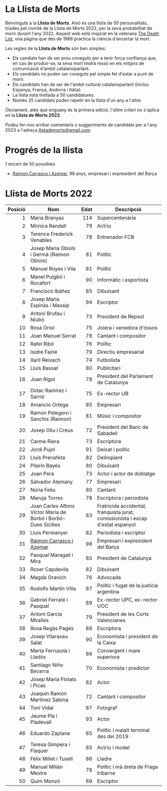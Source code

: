# La Llista de Morts

Benvinguts a la **Llista de Morts**. Això és una llista de 50 personalitats, triades pel comitè de la Llista de Morts 2022, per la seva probabilitat de morir durant l'any 2022. Aquest web està inspirat en la veterana [The Death List](https://deathlist.net/), una pàgina que des de 1988 practica la ciència d'encertar la mort.

Les regles de la **Llista de Morts** són ben simples:
- Els candiats han de ser prou coneguts per a tenir força confiança que, en cas de produir-se, la seva mort tindrà ressò en els mitjans de comunicació d'àmbit  catalanoparlant.
- Els candidats no poden ser coneguts pel simple fet d'estar a punt de morir.
- Els candidats han de ser de l'àmbit cultural catalanoparlant (inclou Espanya, França, Andorra i Itàlia).
- La llista està limitada a 50 candidatures.
- Només 25 candidats poden repetir en la llista d'un any a l'altre.

Òbviament, atès que enguany és la primera edició, l'últim criteri no s'aplica en la **Llista de Morts 2022**.

Podeu fer-nos arribar comentaris o suggeriments de candidats per a l'any 2023 a l'adreça llistademorts@gmail.com

# Progrés de la llista

1 encert de 50 possibles
- [Raimon Carrasco i Azemar](2022/01_Raimon_Carrasco_i_Azemar), 98 anys,  empresari i expresident del Barça

# Llista de Morts 2022


| Posició | Nom | Edat | Descripció |
| ------: |-----|-----:|----------- |
| 1 | Maria Branyas	| 114 | Supercentenària |
| 2 | Mònica Randall |	79 | Actriu 
| 3 | Terence Frederick Venables | 78 | Entrenador FCB |
| 4 | Josep Maria Obiols i Germà (Raimon Obiols) | 81 | Polític |
| 5 | Manuel Royes i Vila	| 81 | Polític |
| 6 | Manel Puigbó i Rocafort	| 90 | Informàtic i esportista |
| 7 | Francisco Ibáñez	| 85 | Dibuixant |
| 8 | Josep Maria Espinàs i Massip	| 94 |	Escriptor |
| 9 | Antoni Brufau i Niubó	| 73 |	President de Repsol |
| 10 | Rosa Oriol	| 75 |	Joiera i venedora d'óssos |
| 11 | Joan Manuel Serrat	| 78 |	Cantant i compositor |
| 12 | Rafel Ribó	| 76 |	Polític |
| 13 | Isidre Fainé	| 79 |	Directiu empresarial |
| 14 | Xarli Reixach	| 74 |	Futbolista |
| 15 | Lluís Bassat	| 80 |	Publicitari |
| 16 | Joan Rigol	| 78 |	President del Parlament de Catalunya |
| 17 | Dídac Ramírez i Sarrió | 75 |	Ex-rector UB |
| 18 | Amancio Ortega	| 85 |	Empresari |
| 19 | Ramon Pelegero i Sanchis (Raimon)	| 81 |	Músic i compositor |
| 20 | Josep Oliu i Creus	| 72 |	President del Banc de Sabadell |
| 21 | Carme Riera	| 73 |	Escriptora |
| 22 | Jordi Pujol	| 91 |	Deixat i polític |
| 23 | Lluís Prenafeta	| 82 |	Delinqüent |
| 24 | Pilarín Bayés	| 80 |	Dibuixant |
| 25 | Joan Pera	| 73 |	Actor i actor de doblatge |
| 26 | Salvador Alemany	| 77 |	Empresari |
| 27 | Núria Feliu	| 80 |	Cantant |
| 28 | Maruja Torres	| 78 |	Escriptora i periodista |
| 29 | Joan Carles Alfons Víctor Maria de Borbó i Borbó-Dues Sicílies	| 83 |	Fratricida accidental, franquista jurat, comissionista i excap d'estat espanyol |
| 30 | Lluís Permanyer	| 82 |	Periodista i escriptor |
| 31 | [Raimon Carrasco i Azemar](2022/01_Raimon_Carrasco_i_Azemar)	| 98 |	Empresari i expresident del Barça |
| 32 | Pasqual Maragall i Mira	| 80 |	President de Catalunya |
| 33 | Roser Capdevila	| 82 |	Dibuixant |
| 34 | Magda Oranich	| 76 |	Advocada |
| 35 | Rodolfo Martín Villa	| 87 |	Polític i fugat de la justícia argentina |
| 36 | Gabriel Ferraté i Pasqual	| 89 |	Ex-rector UPC, ex-rector UOC |
| 37 | Antoni Garcia Miralles	| 79 |	President de les Corts Valencianes |
| 38 | Rosa Regàs Pagés	| 88 |	Escriptora |
| 39 | Josep Vilarasau Salat	| 90 |	Economista i president de la Caixa |
| 40 | Marta Ferrusola i Lladós	| 86 |	Convergent i mare superiora |
| 41 | Santiago Niño Becerra	| 70 |	Economista i predictor |
| 42 | Josep Maria Flotats i Picas	| 82 |	Actor |
| 43 | Joaquín Ramón Martínez Sabina	| 72 |	Cantant i compositor |
| 44 | Toni Vidal	| 87 |	Fotògraf |
| 45 | Jaume Pla i Pladevall	| 93 |	Actor |
| 46 | Eduardo Zaplana	| 65 | Polític i malalt terminal des del 2019 |
| 47 | Teresa Gimpera i Flaquer	| 85 |	Actriu i model |
| 48 | Fèlix Millet i Tusell	| 86 |	Lladre |
| 49 | Manuel Milián Mestre	| 78 |	Polític i mà dreta de Fraga Iribarne |
| 50 | Quim Monzó	| 69 |	Escriptor |
